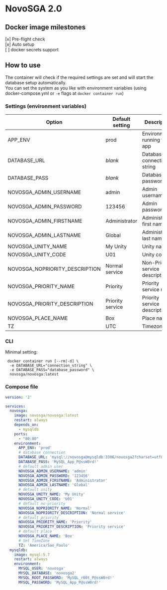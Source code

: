 # NovoSGA 2.0

## Docker image milestones
[x] Pre-flight check  
[x] Auto setup  
[ ] docker secrets support

## How to use

The container will check if the required settings are set and will start the database setup automatically.  
You can set the system as you like with environment variables (using docker-compose.yml or `-e` flags at `docker container run`)

### Settings (environment variables)

| Option                         | Default setting   | Description                      | Optional? |
| ------------------------------ | ----------------- | -------------------------------- | :-------: |
| APP_ENV                        | prod              | Environment running the app      | yes       |
| DATABASE_URL                   | *blank*             | Database connection string       | ***no***      |
| DATABASE_PASS                  | *blank*             | Database password                | ***no***      |
| NOVOSGA_ADMIN_USERNAME         | admin             | Admin username                   | yes       |
| NOVOSGA_ADMIN_PASSWORD         | 123456            | Admin password                   | yes       |
| NOVOSGA_ADMIN_FIRSTNAME        | Administrator     | Administrator first name         | yes       |
| NOVOSGA_ADMIN_LASTNAME         | Global            | Administrador last name          | yes       |
| NOVOSGA_UNITY_NAME             | My Unity          | Unity name                       | yes       |
| NOVOSGA_UNITY_CODE             | U01               | Unity code                       | yes       |
| NOVOSGA_NOPRIORITY_DESCRIPTION | Normal service    | Non-Priority service description | yes       |
| NOVOSGA_PRIORITY_NAME          | Priority          | Priority service name            | yes       |
| NOVOSGA_PRIORITY_DESCRIPTION   | Priority service  | Priority service description     | yes       |
| NOVOSGA_PLACE_NAME             | Box               | Place name                       | yes       |
| TZ                             | UTC               | Timezone                         | yes       |

### CLI

Minimal setting:

```shell
 docker container run [--rm|-d] \
  -e DATABASE_URL="connection_string" \
  -e DATABASE_PASS="database_password" \
  novosga/novosga:latest
```

### Compose file

```yaml
version: '2'

services:
  novosga:
    image: novosga/novosga:latest
    restart: always
    depends_on:
      - mysqldb
    ports:
      - "80:80"
    environment:
      APP_ENV: 'prod'
      # database connection
      DATABASE_URL: 'mysql://novosga@mysqldb:3306/novosga2?charset=utf8mb4&serverVersion=5.7'
      DATABASE_PASS: 'MySQL_App_P@ssW0rd!'
      # default admin user
      NOVOSGA_ADMIN_USERNAME: 'admin'
      NOVOSGA_ADMIN_PASSWORD: '123456'
      NOVOSGA_ADMIN_FIRSTNAME: 'Administrator'
      NOVOSGA_ADMIN_LASTNAME: 'Global'
      # default unity
      NOVOSGA_UNITY_NAME: 'My Unity'
      NOVOSGA_UNITY_CODE: 'U01'
      # default no-priority
      NOVOSGA_NOPRIORITY_NAME: 'Normal'
      NOVOSGA_NOPRIORITY_DESCRIPTION: 'Normal service'
      # default priority
      NOVOSGA_PRIORITY_NAME: 'Priority'
      NOVOSGA_PRIORITY_DESCRIPTION: 'Priority service'
      # default place
      NOVOSGA_PLACE_NAME: 'Box'
      # Set TimeZone
      TZ: 'America/Sao_Paulo'
  mysqldb:
    image: mysql:5.7
    restart: always
    environment:
      MYSQL_USER: 'novosga'
      MYSQL_DATABASE: 'novosga2'
      MYSQL_ROOT_PASSWORD: 'MySQL_r00t_P@ssW0rd!'
      MYSQL_PASSWORD: 'MySQL_App_P@ssW0rd!'
```
